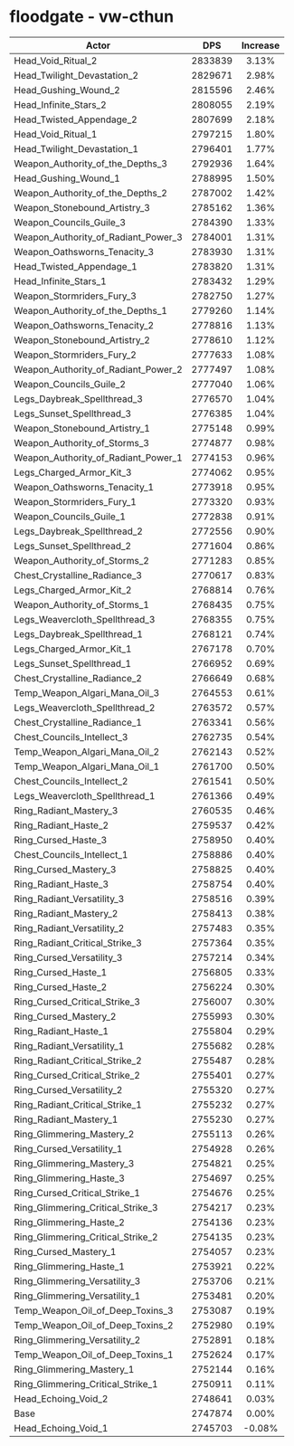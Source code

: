 # floodgate - vw-cthun
| Actor | DPS | Increase |
|---|:---:|:---:|
|Head_Void_Ritual_2|2833839|3.13%|
|Head_Twilight_Devastation_2|2829671|2.98%|
|Head_Gushing_Wound_2|2815596|2.46%|
|Head_Infinite_Stars_2|2808055|2.19%|
|Head_Twisted_Appendage_2|2807699|2.18%|
|Head_Void_Ritual_1|2797215|1.80%|
|Head_Twilight_Devastation_1|2796401|1.77%|
|Weapon_Authority_of_the_Depths_3|2792936|1.64%|
|Head_Gushing_Wound_1|2788995|1.50%|
|Weapon_Authority_of_the_Depths_2|2787002|1.42%|
|Weapon_Stonebound_Artistry_3|2785162|1.36%|
|Weapon_Councils_Guile_3|2784390|1.33%|
|Weapon_Authority_of_Radiant_Power_3|2784001|1.31%|
|Weapon_Oathsworns_Tenacity_3|2783930|1.31%|
|Head_Twisted_Appendage_1|2783820|1.31%|
|Head_Infinite_Stars_1|2783432|1.29%|
|Weapon_Stormriders_Fury_3|2782750|1.27%|
|Weapon_Authority_of_the_Depths_1|2779260|1.14%|
|Weapon_Oathsworns_Tenacity_2|2778816|1.13%|
|Weapon_Stonebound_Artistry_2|2778610|1.12%|
|Weapon_Stormriders_Fury_2|2777633|1.08%|
|Weapon_Authority_of_Radiant_Power_2|2777497|1.08%|
|Weapon_Councils_Guile_2|2777040|1.06%|
|Legs_Daybreak_Spellthread_3|2776570|1.04%|
|Legs_Sunset_Spellthread_3|2776385|1.04%|
|Weapon_Stonebound_Artistry_1|2775148|0.99%|
|Weapon_Authority_of_Storms_3|2774877|0.98%|
|Weapon_Authority_of_Radiant_Power_1|2774153|0.96%|
|Legs_Charged_Armor_Kit_3|2774062|0.95%|
|Weapon_Oathsworns_Tenacity_1|2773918|0.95%|
|Weapon_Stormriders_Fury_1|2773320|0.93%|
|Weapon_Councils_Guile_1|2772838|0.91%|
|Legs_Daybreak_Spellthread_2|2772556|0.90%|
|Legs_Sunset_Spellthread_2|2771604|0.86%|
|Weapon_Authority_of_Storms_2|2771283|0.85%|
|Chest_Crystalline_Radiance_3|2770617|0.83%|
|Legs_Charged_Armor_Kit_2|2768814|0.76%|
|Weapon_Authority_of_Storms_1|2768435|0.75%|
|Legs_Weavercloth_Spellthread_3|2768355|0.75%|
|Legs_Daybreak_Spellthread_1|2768121|0.74%|
|Legs_Charged_Armor_Kit_1|2767178|0.70%|
|Legs_Sunset_Spellthread_1|2766952|0.69%|
|Chest_Crystalline_Radiance_2|2766649|0.68%|
|Temp_Weapon_Algari_Mana_Oil_3|2764553|0.61%|
|Legs_Weavercloth_Spellthread_2|2763572|0.57%|
|Chest_Crystalline_Radiance_1|2763341|0.56%|
|Chest_Councils_Intellect_3|2762735|0.54%|
|Temp_Weapon_Algari_Mana_Oil_2|2762143|0.52%|
|Temp_Weapon_Algari_Mana_Oil_1|2761700|0.50%|
|Chest_Councils_Intellect_2|2761541|0.50%|
|Legs_Weavercloth_Spellthread_1|2761366|0.49%|
|Ring_Radiant_Mastery_3|2760535|0.46%|
|Ring_Radiant_Haste_2|2759537|0.42%|
|Ring_Cursed_Haste_3|2758950|0.40%|
|Chest_Councils_Intellect_1|2758886|0.40%|
|Ring_Cursed_Mastery_3|2758825|0.40%|
|Ring_Radiant_Haste_3|2758754|0.40%|
|Ring_Radiant_Versatility_3|2758516|0.39%|
|Ring_Radiant_Mastery_2|2758413|0.38%|
|Ring_Radiant_Versatility_2|2757483|0.35%|
|Ring_Radiant_Critical_Strike_3|2757364|0.35%|
|Ring_Cursed_Versatility_3|2757214|0.34%|
|Ring_Cursed_Haste_1|2756805|0.33%|
|Ring_Cursed_Haste_2|2756224|0.30%|
|Ring_Cursed_Critical_Strike_3|2756007|0.30%|
|Ring_Cursed_Mastery_2|2755993|0.30%|
|Ring_Radiant_Haste_1|2755804|0.29%|
|Ring_Radiant_Versatility_1|2755682|0.28%|
|Ring_Radiant_Critical_Strike_2|2755487|0.28%|
|Ring_Cursed_Critical_Strike_2|2755401|0.27%|
|Ring_Cursed_Versatility_2|2755320|0.27%|
|Ring_Radiant_Critical_Strike_1|2755232|0.27%|
|Ring_Radiant_Mastery_1|2755230|0.27%|
|Ring_Glimmering_Mastery_2|2755113|0.26%|
|Ring_Cursed_Versatility_1|2754928|0.26%|
|Ring_Glimmering_Mastery_3|2754821|0.25%|
|Ring_Glimmering_Haste_3|2754697|0.25%|
|Ring_Cursed_Critical_Strike_1|2754676|0.25%|
|Ring_Glimmering_Critical_Strike_3|2754217|0.23%|
|Ring_Glimmering_Haste_2|2754136|0.23%|
|Ring_Glimmering_Critical_Strike_2|2754135|0.23%|
|Ring_Cursed_Mastery_1|2754057|0.23%|
|Ring_Glimmering_Haste_1|2753921|0.22%|
|Ring_Glimmering_Versatility_3|2753706|0.21%|
|Ring_Glimmering_Versatility_1|2753481|0.20%|
|Temp_Weapon_Oil_of_Deep_Toxins_3|2753087|0.19%|
|Temp_Weapon_Oil_of_Deep_Toxins_2|2752980|0.19%|
|Ring_Glimmering_Versatility_2|2752891|0.18%|
|Temp_Weapon_Oil_of_Deep_Toxins_1|2752624|0.17%|
|Ring_Glimmering_Mastery_1|2752144|0.16%|
|Ring_Glimmering_Critical_Strike_1|2750911|0.11%|
|Head_Echoing_Void_2|2748641|0.03%|
|Base|2747874|0.00%|
|Head_Echoing_Void_1|2745703|-0.08%|
